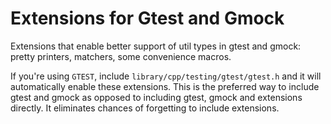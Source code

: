 # Extensions for Gtest and Gmock 
 
Extensions that enable better support of util types in gtest and gmock: pretty printers, matchers, some convenience macros. 
 
If you're using `GTEST`, include `library/cpp/testing/gtest/gtest.h` and it will automatically enable these extensions. This is the preferred way to include gtest and gmock as opposed to including gtest, gmock and extensions directly. It eliminates chances of forgetting to include extensions.
